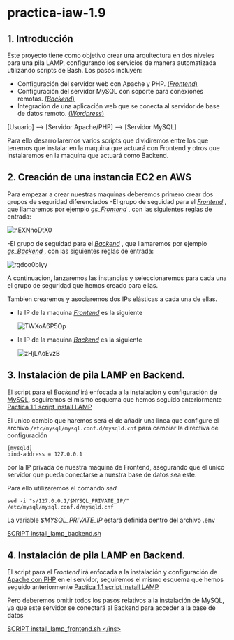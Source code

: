 # practica-iaw-1.9

## 1. Introducción
Este proyecto tiene como objetivo crear una arquitectura en dos niveles para una pila LAMP, configurando los servicios de manera automatizada utilizando scripts de Bash. Los pasos incluyen:

- Configuración del servidor web con Apache y PHP. <ins>(*Frontend*)</ins> 
- Configuración del servidor MySQL con soporte para conexiones remotas. <ins>(*Backend*)</ins> 
- Integración de una aplicación web que se conecta al servidor de base de datos remoto. <ins>(*Wordpress*)</ins>

[Usuario] --> [Servidor Apache/PHP] --> [Servidor MySQL]

Para ello desarrollaremos varios scripts que dividiremos entre los que tenemos que instalar en la maquina que actuará con Frontend y otros que instalaremos en la maquina que actuará como Backend.

## 2. Creación de una instancia EC2 en AWS

Para empezar a crear nuestras maquinas deberemos primero crear dos grupos de seguridad diferenciados
-El grupo de seguidad para el <ins>*Frontend*</ins> , que llamaremos por ejemplo <ins>*gs_Frontend*</ins> , con las siguientes reglas de entrada: 

  ![nEXNnoDtX0](https://github.com/user-attachments/assets/6c9b5957-657f-4546-bcca-74f3a7a5163d)


-El grupo de seguidad para el <ins>*Backend*</ins> , que llamaremos por ejemplo <ins>*gs_Backend*</ins> , con las siguientes reglas de entrada: 

  ![rgdoo0bIyy](https://github.com/user-attachments/assets/9af7db71-59ee-45eb-8605-5496bb20d09c)

A continuacion, lanzaremos las instancias y seleccionaremos para cada una el grupo de seguridad que hemos creado para ellas.

Tambien crearemos y asociaremos dos IPs elásticas a cada una de ellas.

- la IP de la maquina <ins>*Frontend*</ins> es la siguiente

  ![TWXoA6P5Op](https://github.com/user-attachments/assets/a5aec8b3-bd36-4085-9615-9babb266c538)

- la IP de la maquina <ins>*Backend*</ins> es la siguiente

  ![zHjLAoEvzB](https://github.com/user-attachments/assets/fcf52f0f-20a1-402c-98ba-4de8ff2c6747)


## 3. Instalación de pila LAMP en Backend.

El script para el *Backend* irá enfocada a la instalación y configuración de <ins>MySQL</ins>, seguiremos el mismo esquema que hemos seguido anteriormente [Pactica 1.1 script install LAMP](https://github.com/marinaferb92/practica-iaw-1.1/blob/03508db12ab4537559efa67ba80acf9b137da50e/scripts/install_lamp.sh) 

El unico cambio que haremos será el de añadir una linea que configure el archivo `/etc/mysql/mysql.conf.d/mysqld.cnf` para cambiar la directiva de configuración 

````
[mysqld]
bind-address = 127.0.0.1
````

por la IP privada de nuestra maquina de Frontend, asegurando que el unico servidor que pueda conectarse a nuestra base de datos sea este. 

Para ello utilizaremos el comando *sed* 

`sed -i "s/127.0.0.1/$MYSQL_PRIVATE_IP/" /etc/mysql/mysql.conf.d/mysqld.cnf`

La variable *$MYSQL_PRIVATE_IP* estará definida dentro del archivo .env 

<ins>[SCRIPT install_lamp_backend.sh](https://github.com/marinaferb92/practica-iaw-1.9/blob/4a77fa3e6f3dafd380c8ef5e70cad00e2a2e3023/scripts/install_lamp_backend.sh) </ins>

## 4. Instalación de pila LAMP en Backend.
El script para el *Frontend* irá enfocada a la instalación y configuración de <ins>Apache con PHP</ins> en el servidor, seguiremos el mismo esquema que hemos seguido anteriormente [Pactica 1.1 script install LAMP](https://github.com/marinaferb92/practica-iaw-1.1/blob/03508db12ab4537559efa67ba80acf9b137da50e/scripts/install_lamp.sh) 

Pero deberemos omitir todos los pasos relativos a la instalación de MySQL, ya que este servidor se conectará al Backend para acceder a la base de datos

<ins>[SCRIPT install_lamp_frontend.sh]([https://github.com/marinaferb92/practica-iaw-1.9/blob/4a77fa3e6f3dafd380c8ef5e70cad00e2a2e3023/scripts/install_lamp_backend.sh](https://github.com/marinaferb92/practica-iaw-1.9/blob/1fc251435079787e491f9fb4e09cf44661404c1e/scripts/install_lamp_frontend.sh)) </ins>







































